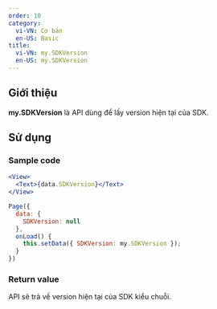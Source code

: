 ```yaml
---
order: 10
category:
  vi-VN: Cơ bản 
  en-US: Basic
title: 
  vi-VN: my.SDKVersion
  en-US: my.SDKVersion
---
```


## Giới thiệu

**my.SDKVersion** là API dùng để lấy version hiện tại của SDK.

## Sử dụng

### Sample code

```jsx
<View>
  <Text>{data.SDKVersion}</Text>
</View>
```

```js
Page({
  data: {
    SDKVersion: null
  },
  onLoad() {
    this.setData({ SDKVersion: my.SDKVersion });
  }
})
```

### Return value

API sẽ trả về version hiện tại của SDK kiểu chuỗi.
